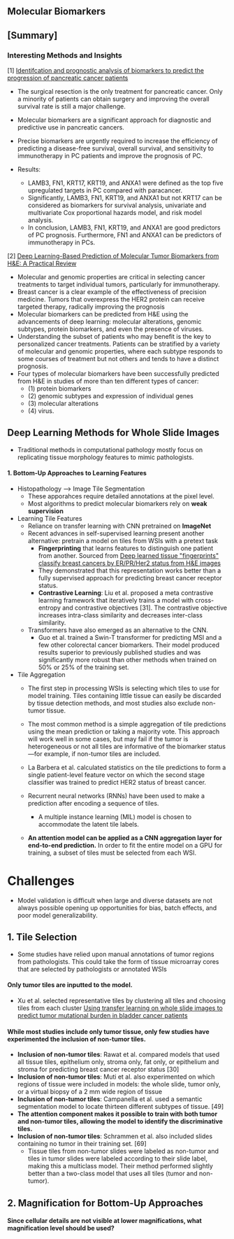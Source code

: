 ## Molecular Biomarkers

## [Summary]
### Interesting Methods and Insights
[1] [Identifcation and prognostic analysis of biomarkers to predict the progression of pancreatic cancer patients](https://molmed.biomedcentral.com/articles/10.1186/s10020-022-00467-8)

- The surgical resection is the only treatment for pancreatic cancer. Only a minority of patients can obtain surgery and improving the overall survival rate is still a major challenge. 
- Molecular biomarkers are a significant approach for diagnostic and predictive use in pancreatic cancers.
- Precise biomarkers are urgently required to increase the efficiency of predicting a disease-free survival, overall survival, and sensitivity to immunotherapy in PC patients and improve the prognosis of PC. 

- Results: 
    - LAMB3, FN1, KRT17, KRT19, and ANXA1 were defined as the top five upregulated targets in PC compared with paracancer.
    - Significantly, LAMB3, FN1, KRT19, and ANXA1 but not KRT17 can be considered as biomarkers for survival analysis, univariate and multivariate Cox proportional hazards model, and risk model analysis.
    - In conclusion, LAMB3, FN1, KRT19, and ANXA1 are good predictors of PC prognosis. Furthermore, FN1 and ANXA1 can be predictors of immunotherapy in PCs.

[2] [Deep Learning-Based Prediction of Molecular Tumor Biomarkers from H&E: A Practical Review](https://www.mdpi.com/2075-4426/12/12/2022/pdf)

- Molecular and genomic properties are critical in selecting cancer treatments to target individual tumors, particularly for immunotherapy. 
- Breast cancer is a clear example of the effectiveness of precision medicine. Tumors that overexpress the HER2 protein can receive targeted therapy, radically improving the prognosis
- Molecular biomarkers can be predicted from H&E using the advancements of deep learning: molecular alterations, genomic subtypes, protein biomarkers, and even the presence of viruses.
- Understanding the subset of patients who may benefit is the key to personalized cancer treatments. Patients can be stratified by a variety of molecular and genomic properties, where each subtype responds to some courses of treatment but not others and tends to have a distinct prognosis.
- Four types of molecular biomarkers have been successfully predicted from H&E in studies of more than ten different types of cancer: 
    - (1) protein biomarkers
    - (2) genomic subtypes and expression of individual genes 
    - (3) molecular alterations
    - (4) virus. 

## Deep Learning Methods for Whole Slide Images
- Traditional methods in computational pathology mostly focus on replicating tissue morphology features to mimic pathologists.

#### 1. Bottom-Up Approaches to Learning Features
- Histopathology --> Image Tile Segmentation
    - These apporahces require detailed annotations at the pixel level.
    - Most algorithms to predict molecular biomarkers rely on **weak supervision**
- Learning Tile Features
    - Reliance on transfer learning with CNN pretrained on **ImageNet**
    - Recent advances in self-supervised learning present another alternative: pretrain a model on tiles from WSIs with a pretext task
        - **Fingerprinting** that learns features to distinguish one patient from another. Sourced from [Deep learned tissue "fingerprints" classify breast cancers by ER/PR/Her2 status from H&E images](https://www.nature.com/articles/s41598-020-64156-4)
        - They demonstrated that this representation works better than a fully supervised approach for predicting breast cancer receptor status.
        - **Contrastive Learning**: Liu et al. proposed a meta contrastive learning framework that iteratively trains a model with cross-entropy and contrastive objectives [31]. The contrastive objective increases intra-class similarity and decreases inter-class similarity.
    - Transformers have also emerged as an alternative to the CNN. 
        - Guo et al. trained a Swin-T transformer for predicting MSI and a few other colorectal cancer biomarkers. Their model produced results superior to previously published studies and was significantly more robust than other methods when trained on 50% or 25% of the training set.
- Tile Aggregation
    - The first step in processing WSIs is selecting which tiles to use for model training. Tiles containing little tissue can easily be discarded by tissue detection methods, and most studies also exclude non-tumor tissue.
    - The most common method is a simple aggregation of tile predictions using the mean prediction or taking a majority vote. This approach will work well in some cases, but may fail if the tumor is heterogeneous or not all tiles are informative of the biomarker status—for example, if non-tumor tiles are included.
    - La Barbera et al. calculated statistics on the tile predictions to form a single patient-level feature vector on which the second stage classifier was trained to predict HER2 status of breast cancer.

    - Recurrent neural networks (RNNs) have been used to make a prediction after encoding a sequence of tiles.
        -  A multiple instance learning (MIL) model is chosen to accommodate the latent tile labels.
    - **An attention model can be applied as a CNN aggregation layer for end-to-end prediction.** In order to fit the entire model on a GPU for training, a subset of tiles must be selected from each WSI.


# Challenges
- Model validation is difficult when large and diverse datasets are not always possible opening up opportunities for bias, batch effects, and poor model generalizability. 

## 1. Tile Selection
- Some studies have relied upon manual annotations of tumor regions from pathologists. This could take the form of tissue microarray cores that are selected by pathologists or annotated WSIs
#### Only tumor tiles are inputted to the model.
- Xu et al. selected representative tiles by clustering all tiles and choosing tiles from each cluster [Using transfer learning on whole slide images to predict tumor mutational burden in bladder cancer patients](https://www.biorxiv.org/content/10.1101/554527v1)

#### While most studies include only tumor tissue, only few studies have experimented the inclusion of non-tumor tiles. 
- **Inclusion of non-tumor tiles**:  Rawat et al. compared models that used all tissue tiles, epithelium only, stroma only, fat only, or epithelium and stroma for predicting breast cancer receptor status [30]
- **Inclusion of non-tumor tiles**: Muti et al. also experimented on which regions of tissue were included in models: the whole slide, tumor only, or a virtual biopsy of a 2 mm wide region of tissue
- **Inclusion of non-tumor tiles**: Campanella et al. used a semantic segmentation model to locate thirteen different subtypes of tissue. [49]
- **The attention component makes it possible to train with both tumor and non-tumor tiles, allowing the model to identify the discriminative tiles.**
- **Inclusion of non-tumor tiles**: Schrammen et al. also included slides containing no tumor in their training set. [69]
    - Tissue tiles from non-tumor slides were labeled as non-tumor and tiles in tumor slides were labeled according to their slide label, making this a multiclass model. Their method performed slightly better than a two-class model that uses all tiles (tumor and non-tumor).

## 2. Magnification for Bottom-Up Approaches
#### Since cellular details are not visible at lower magnifications, what magnification level should be used?